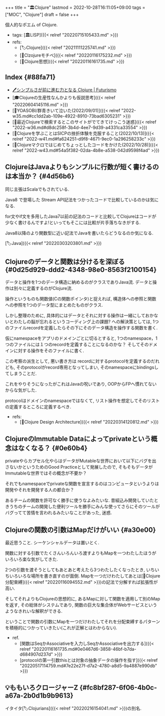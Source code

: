 +++
title = "🏛Clojure"
lastmod = 2022-10-28T16:11:05+09:00
tags = ["MOC", "Clojure"]
draft = false
+++

個人的なポエム of Clojure.

-   tags: [🏛LISP]({{< relref "20220715105433.md" >}})
-   refs:
    -   [🏷Clojure]({{< relref "20211111225741.md" >}})
    -   [📝Clzojureモチベ]({{< relref "20220116175232.md" >}})
    -   [📝Clojure思想]({{< relref "20220116161735.md" >}})


## Index {#88fa71}

-   [🖊シンプルさが前に進む力となる Clojure | Futurismo](https://futurismo.biz/archives/4649/)
-   [🎓Clojureの生産性なんかよりも仮説思考]({{< relref "20220604145116.md" >}})
-   [💭YOASOBI/群青きいて泣いた(2022/09/01)]({{< relref "2022-w35.md#cc1dd2ab-109e-4922-8910-73bad6305231" >}})
-   [💭最近Clojureで検索するとこのサイトがでてきてけっこう迷惑]({{< relref "2022-w36.md#d8dc258f-3b4d-4ee7-9d39-a4331ca33554" >}})
-   [💭Clojureを学ぶことはSICPの挫折体験を克服すること(2022/10/13)]({{< relref "2022-w41.md#fa624251-d9f8-4671-9ec0-1a296258233c" >}})
-   [💭Clojureマクロではじめてちょっとしたコードをかけた(2022/10/28)]({{< relref "2022-w43.md#54a5f382-02da-4b8e-a538-042d9598f4ad" >}})


## ClojureはJavaよりもシンプルに行数が短く書けるのは本当か？ {#4d56b6}

同じ主張はScalaでもされている.

Java8 で登場した Stream API記法をつかったコードで比較しているのかは気になる.

for文やif文を多用したJava7以前の記法のコードと比較してClojureはコードが少なく書けるんですよ!といってもそこには比較が片手落ちなきがする.

Java8以降のより関数型に近い記法でJavaを書いたらどうなるのか気になる.

[🏷Java]({{< relref "20220303203801.md" >}})


## Clojureのデータと関数は分けるを深ぼる {#0d25d929-ddd2-4348-98e0-8563f2100154}

データと操作を1つのデータ構造に納めるのがクラスでありJava流. データと操作は別々に定義するのがClojure流.

操作というものも関数値(Cの関数ポインタ)と捉えれば, 構造体への参照と関数への参照を1つのデータ型にまとめたものがクラス.

しかし整理のために, 具体的にはデータとそれに対する操作は一緒にしておかないとわたしの脳が忘れるというコーディング上の課題? への解決策としては, 1つのファイルrecordを定義したらその下にそのデータ構造を操作する関数を書く.

仮にnamespaceをアプリのドメインごとに切るとすると, 1つのnamespace，1つのファイルには１つのrecordを定義することになるのかな？ そしてそのドメインに対する操作をそのファイルに書く.

この考察の派生として, 悪い書き方は recordに対するprotocolを定義するのだれども, そのprotocolがrecord専用となってしまい, そのnamespaceにbindingsしてしまうことだ.

これをやりそうになったがこれはJavaの呪いであり, OOPからFPへ慣れてないからな気がした.

protocolはドメインのnamespaceではなくて, リスト操作を想定してそのリストの定義するところに定義するべき.

-   refs:
    -   [📝Clojure Design Architecture]({{< relref "20220314120812.md" >}})


## ClojureのImmutable Dataによってprivateという概念はなくなる？ {#0e60b4}

privateやらカプセル化やらはデータがMutableな世界において以下にバグを出さないかというためのGood Practiceとして発展したので, そもそもデータがImmutableな世界ではその概念が不要か？

それでもnamespaceでprivateな関数を宣言するのはコンピュータというよりは開発やそれを開発する人の都合か？

あるチームの関数を許可なく勝手に使うなよみたいな. 昔組込み開発していたときうちのチームの開発した便利ツールを勝手にみんな使ってさらにそのツールがバグってて苦情を言われるみたいなことがあった, 迷惑.


## Clojureの関数の引数はMapだけがいい {#a30e00}

最近思うこと. シーケンシャルデータは置いとく.

関数に対する引数でたくさんいろんいろ渡すよりもMapを一つわたしたほうがいろいろ楽な気がしてきた.

2つの引数を渡そうとしてもあとあと考えたら3つわたしたくなったとき, いちいちいろいろな場所を書き直すのが面倒. Mapを一つだけわたしてあとは[📝Clojure分配束縛]({{< relref "20220116094552.md" >}})の記法で分解すれば拡張性が高い.

そしてそれよりもClojureの思想的に, あるMapに対して関数を適用して別のMapを返す, その総体がシステムであり, 関数の巨大な集合体がWebサービスというようなきれいな解釈ができる.

ということで関数の引数にMapを一つだけわたしてそれを分配束縛するパターンを積極的につかっていきたい(これが正解とはわからない).

-   ref.
    -   [関数はSeqかAssociativeを入力しSeqかAssociativeを出力する]({{< relref "20220116161735.md#0e0467d6-3858-46bf-b7da-d684907d237d" >}})
    -   [protocolの第一引数thisとは対象の抽象データの操作を指す]({{< relref "20220517114759.md#7e22e27f-d7a2-4780-a8d5-9a4887e990db" >}})


## 💡ももいろクロージャーZ {#fc8bf287-6f06-4b0c-a67a-2b0d1b9b9613}

イタイタ[🏷Clojurians]({{< relref "20220216154041.md" >}})の別名.
